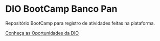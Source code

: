# DIO BootCamp Banco Pan
Repositório BootCamp para registro de atividades feitas na plataforma.

[Conheça as Oportunidades da DIO](https://www.dio.me/certificate/D0194269/share)

